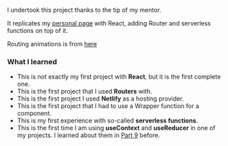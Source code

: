 I undertook this project thanks to the tip of my mentor.

It replicates my [personal page](https://github.com/emrergin/personalpage) with React, adding Router and serverless functions on top of it.

Routing animations is from [here](https://codesandbox.io/s/react-router-animation-working-fix-forked-2t1hmb?file=/src/styles.css:1249-2217)

### What I learned

- This is not exactly my first project with **React**, but it is the first complete one.
- This is the first project that I used **Routers** with.
- This is the first project I used **Netlify** as a hosting provider.
- This is the first project that I had to use a Wrapper function for a component.
- This is my first experience with so-called **serverless functions**.
- This is the first time I am using **useContext** and **useReducer** in one of my projects. I learned about them in [Part 9](https://github.com/emrergin/fullstackopen/tree/main/part9) before.